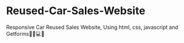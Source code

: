 # Reused-Car-Sales-Website
Responsive Car Reused Sales Website, Using html, css, javascript and Getforms✌🏼💻✨

